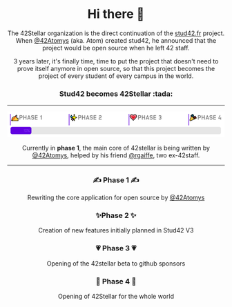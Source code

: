 <h1 align="center">Hi there 👋</h1>

<p align="center">The 42Stellar organization is the direct continuation of the <a href="https://stud42.fr">stud42.fr</a> project. When <a href="https://github.com/42Atomys">@42Atomys</a> (aka. Atom) created stud42, he announced that the project would be open source when he left 42 staff.</p>

<p align="center">3 years later, it's finally time, time to put the project that doesn't need to prove itself anymore in open source, so that this project becomes the project of every student of every campus in the world.</p>

<h3 align="center">Stud42 becomes 42Stellar :tada: </h3>

<hr/>

<p align="center"><img src="profile/PROGRESS.png" /></p>
<p align="center">Currently in <b>phase 1</b>, the main core of 42stellar is being written by <a href="https://github.com/42Atomys">@42Atomys</a>, helped by his friend <a href="https://github.com/rgaiffe">@rgaiffe</a>, two ex-42staff.</p>

<hr />

<h3 align="center">✍️ Phase 1 ✍️</h3>
<p align="center">Rewriting the core application for open source by <a href="https://github.com/42Atomys">@42Atomys</a></p>
<h3 align="center">✨Phase 2 ✨</h3>
<p align="center">Creation of new features initially planned in Stud42 V3</p>
<h3 align="center">💗 Phase 3 💗</h3>
<p align="center">Opening of the 42stellar beta to github sponsors</p>
<h3 align="center">🎉 Phase 4 🎉</h3>
<p align="center">Opening of 42Stellar for the whole world</p>
